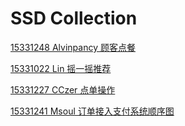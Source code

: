 # SSD Collection

[15331248 Alvinpancy 顾客点餐](https://github.com/Meal-Order-System/DashBoard/blob/master/teamwork/img/15331248_SSD.md)

[15331022 Lin 摇一摇推荐](https://github.com/Meal-Order-System/DashBoard/blob/master/teamwork/img/shake_mobile_sequence.png)

[15331227 CCzer 点单操作](https://github.com/Meal-Order-System/DashBoard/blob/master/teamwork/img/order_sequence.PNG)

[15331241 Msoul 订单接入支付系统顺序图](https://github.com/Meal-Order-System/DashBoard/blob/master/teamwork/img/SDD_Ordering_Payment.png)
